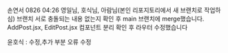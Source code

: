 손연서 0826 04:26
영일님, 호식님, 아람님(본인 리포지토리에서 새 브랜치로 작업하심) 브랜치 서로 충돌되는 내용 없는지 확인 후 main 브랜치에 merge했습니다.
AddPost.jsx, EditPost.jsx 컴포넌트 분리 확인 후 라우터 수정했습니다

윤호식 :
수정,추가 부분 오류 수정
